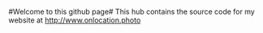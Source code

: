 #Welcome to this github page#
This hub contains the source code for my website at http://www.onlocation.photo

